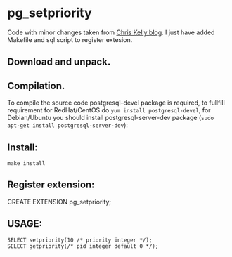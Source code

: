 # pg_setpriority

Code with minor changes taken from [Chris Kelly blog](https://www.bignerdranch.com/blog/lowering-the-priority-of-a-postgresql-query/). I just have added Makefile and sql script to register extesion.

Download and unpack.
-----------------------

Compilation.
------------
To compile the source code postgresql-devel package is required, to fullfill requirement for RedHat/CentOS do `yum install postgresql-devel`, for Debian/Ubuntu you should install postgresql-server-dev package (`sudo apt-get install postgresql-server-dev`):


Install:
--------
```
make install
```

Register extension:
-------------------
CREATE EXTENSION pg_setpriority;

USAGE:
------
```
SELECT setpriority(10 /* priority integer */);
SELECT getpriority(/* pid integer default 0 */);
```

